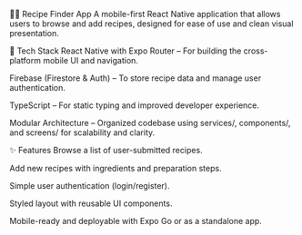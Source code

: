🧑‍🍳 Recipe Finder App
A mobile-first React Native application that allows users to browse and add recipes, designed for ease of use and clean visual presentation.

🧱 Tech Stack
React Native with Expo Router – For building the cross-platform mobile UI and navigation.

Firebase (Firestore & Auth) – To store recipe data and manage user authentication.

TypeScript – For static typing and improved developer experience.

Modular Architecture – Organized codebase using services/, components/, and screens/ for scalability and clarity.

✨ Features
Browse a list of user-submitted recipes.

Add new recipes with ingredients and preparation steps.

Simple user authentication (login/register).

Styled layout with reusable UI components.

Mobile-ready and deployable with Expo Go or as a standalone app.

